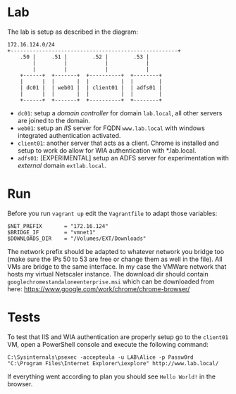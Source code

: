# Lab 

The lab is setup as described in the diagram:

    172.16.124.0/24
    +-----------------------------------------------------+
        .50 |     .51 |        .52 |        .53 |
            |         |            |            |
            |         |            |            |
        +------+  +-------+  +----------+  +--------+
        |      |  |       |  |          |  |        |
        | dc01 |  | web01 |  | client01 |  | adfs01 |
        |      |  |       |  |          |  |        |
        +------+  +-------+  +----------+  +--------+

* `dc01`: setup a _domain controller_ for domain `lab.local`, all other
servers are joined to the domain.
* `web01`: setup an _IIS_ server for FQDN `www.lab.local` with windows 
integrated authentication activated.
* `client01`: another server that acts as a client. Chrome is installed and
setup to work do allow for WIA authentication with *.lab.local.
* `adfs01`: [EXPERIMENTAL] setup an ADFS server for experimentation with 
_external_ domain `extlab.local`.

# Run

Before you run `vagrant up` edit the `Vagrantfile` to adapt those variables:

    $NET_PREFIX       = "172.16.124"
    $BRIDGE_IF        = "vmnet1"
    $DOWNLOADS_DIR    = "/Volumes/EXT/Downloads"

The network prefix should be adapted to whatever network you bridge too (make
sure the IPs 50 to 53 are free or change them as well in the file). All VMs
are bridge to the same interface. In my case the VMWare network that hosts my
virtual Netscaler instance. The download dir should contain `googlechromestandaloneenterprise.msi`
which can be downloaded from here: https://www.google.com/work/chrome/chrome-browser/

# Tests

To test that IIS and WIA authentication are properly setup go to the `client01` 
VM, open a PowerShell console and execute the following command:

    C:\Sysinternals\psexec -accepteula -u LAB\Alice -p Passw0rd "C:\Program Files\Internet Explorer\iexplore" http://www.lab.local/

If everything went according to plan you should see `Hello World!` in the browser.